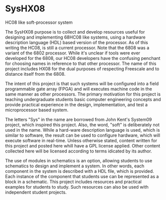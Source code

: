 SysHX08
=======

HC08 like soft-processor system

The SysHX08 purpose is to collect and develop resources useful for designing and implementing 68HC08 like systems, using a hardware description language (HDL) based version of the processor. As of this writing the HC08, is still a current processor. Note that the 6808 was a variant of the 6802 processor. While it's unclear if tools were ever developed for the 6808, our HC08 developers have the confusing penchant for choosing names in reference to that other processor. The name of this project includes HX08 for the dual purposes of respecting Freescale and to distance itself from the 6808.

The intent of this project is that such systems will be configured into a field programmable gate array (FPGA) and will executes machine code in the same manner as other processors. The primary motivation for this project is teaching undergraduate students basic computer engineering concepts and provide practical experience in the design, implementation, and test a microprocessor based system.

The letters "Sys" in the name are borrowed from John Kent's System09 project, which inspired this project. Also, the word, "soft" is deliberately not used in the name. While a hard-ware description language is used, which is similar to software, the result can be used to configure hardware, which will execute software in real-time. Unless otherwise stated, content written for this project and posted here whill have a GPL license applied. Other content collected here will be licensed according to terms idicated by its author.

The use of modules in schematics is an option, allowing students to use schematics to design and implement a system. In other words, each component in the system is described with a HDL file, which is provided. Each instance of the component that students use can be represented as a block in a schematic. This project includes resources and practical examples for students to study. Such resources can also be used with independent student projects.
